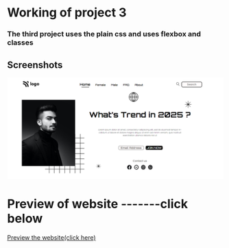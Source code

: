 # Working of project 3

### The third project uses the plain css and uses flexbox and classes

## Screenshots

![App Screenshot](./op.png)

# Preview of website -------click below 
[Preview the website(click here)](https://style-trending.netlify.app/)
